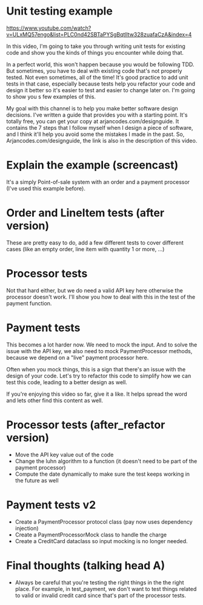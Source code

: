 # Unit testing example
https://www.youtube.com/watch?v=ULxMQ57engo&list=PLC0nd42SBTaPYSgBqtlltw328zuafaCzA&index=4

In this video, I'm going to take you through writing unit tests for existing code and show you the kinds of things you encounter while doing that.

In a perfect world, this won't happen because you would be following TDD. But sometimes, you have to deal with existing code that's not properly tested. Not even sometimes, all of the time! It's good practice to add unit tests in that case, especially because tests help you refactor your code and design it better so it's easier to test and easier to change later on. I'm going to show you s few examples of this.

My goal with this channel is to help you make better software design decisions. I've written a guide that provides you with a starting point. It's totally free, you can get your copy at arjancodes.com/designguide. It contains the 7 steps that I follow myself when I design a piece of software, and I think it'll help you avoid some the mistakes I made in the past. So, Arjancodes.com/designguide, the link is also in the description of this video.

# Explain the example (screencast)

It's a simply Point-of-sale system with an order and a payment processor (I've used this example before).

# Order and LineItem tests (after version)

These are pretty easy to do, add a few different tests to cover different cases (like an empty order, line item with quantity 1 or more, ...)

# Processor tests

Not that hard either, but we do need a valid API key here otherwise the processor doesn't work. I'll show you how to deal with this in the test of the payment function.

# Payment tests

This becomes a lot harder now. We need to mock the input. And to solve the issue with the API key, we also need to mock PaymentProcessor methods, because we depend on a "live" payment processor here.

Often when you mock things, this is a sign that there's an issue with the design of your code. Let's try to refactor this code to simplify how we can test this code, leading to a better design as well.

If you're enjoying this video so far, give it a like. It helps spread the word and lets other find this content as well.

# Processor tests (after_refactor version)

- Move the API key value out of the code
- Change the luhn algorithm to a function (it doesn't need to be part of the payment processor)
- Compute the date dynamically to make sure the test keeps working in the future as well

# Payment tests v2

- Create a PaymentProcessor protocol class (pay now uses dependency injection)
- Create a PaymentProcessorMock class to handle the charge
- Create a CreditCard dataclass so input mocking is no longer needed.

# Final thoughts (talking head A)

- Always be careful that you're testing the right things in the the right place. For example, in test_payment, we don't want to test things related to valid or invalid credit card since that's part of the processor tests.
